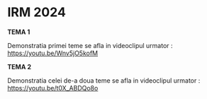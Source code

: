 # IRM 2024
**TEMA 1**

Demonstratia primei teme se afla in videoclipul urmator :
https://youtu.be/Wnv5jO5kofM

**TEMA 2**

Demonstratia celei de-a doua teme se afla in videoclipul urmator :
https://youtu.be/t0X_ABDQo8o
